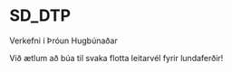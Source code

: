 # SD_DTP
Verkefni í Þróun Hugbúnaðar

Við ætlum að búa til svaka flotta leitarvél fyrir lundaferðir!